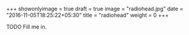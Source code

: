 +++
showonlyimage = true
draft = true
image = "radiohead.jpg"
date = "2016-11-05T18:25:22+05:30"
title = "radiohead"
weight = 0
+++

TODO Fill me in.

